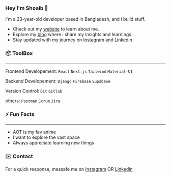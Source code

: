 ### Hey I'm Shoaib 👋


I'm a 23-year-old developer based in Bangladesh, and i build stuff.

- Check out my [website](https://aboutshoaib.webflow.io/ "website") to learn about me.
- Explore my [blog](https://medium.com/@shoaibvice "blog") where i share my insights and learnings
- Stay updated with my journey on [Instagram](https://www.instagram.com/giga_shoaib/) and [Linkedin](https://www.linkedin.com/in/mohammed-shoaib-93b12717b/)

### 📦 ToolBox          
---
Frontend Developement: `React` `Next.js` `Tailwind` `Material-UI`

Backend Developement: `Django` `Firebase` `Supabase`

Version Control: `Git` `Gitlab`

others: `Postman` `Scrum` `Jira`

### ⚡ Fun Facts   
---

- AOT is my fav anime
- I want to explore the vast space
- Always appreciate learning new things

### ✉️ Contact

For a quick response, messafe me on [Instagram](https://www.instagram.com/giga_shoaib/) OR [Linkedin](https://www.linkedin.com/in/mohammed-shoaib-93b12717b/)
